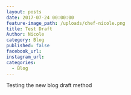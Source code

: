```yaml
---
layout: posts
date: 2017-07-24 00:00:00
feature-image_path: /uploads/chef-nicole.png
title: Test Draft
Author: Nicole
category: Blog
published: false
facebook_url:
instagram_url:
categories:
  - Blog
---
```


Testing the new blog draft method